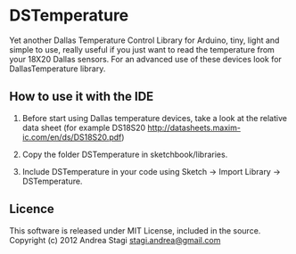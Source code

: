 DSTemperature
=============

Yet another Dallas Temperature Control Library for Arduino, tiny, light and simple to use, really useful if you just want to read the temperature from your 18X20 Dallas sensors. For an advanced use of these devices look for DallasTemperature library.

How to use it with the IDE
--------------------------

1. Before start using Dallas temperature devices, take a look at the relative data sheet (for example DS18S20 http://datasheets.maxim-ic.com/en/ds/DS18S20.pdf)

2. Copy the folder DSTemperature in sketchbook/libraries.

3. Include DSTemperature in your code using Sketch -> Import Library -> DSTemperature.

Licence
-------

This software is released under MIT License, included in the source.
Copyright (c) 2012 Andrea Stagi <stagi.andrea@gmail.com>
